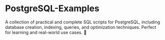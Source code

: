 # PostgreSQL-Examples
A collection of practical and complete SQL scripts for PostgreSQL, including database creation, indexing, queries, and optimization techniques. Perfect for learning and real-world use cases. 🚀
